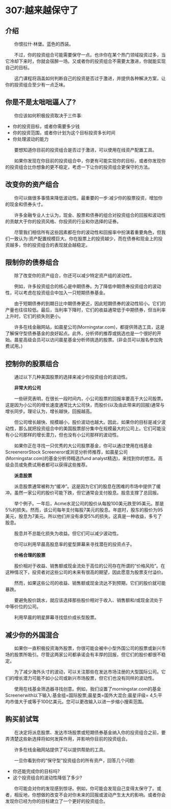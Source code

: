# 307:越来越保守了
## 介绍

　　你恨拉什·林堡。蓝色的西装。

　　不过，你的投资组合可能需要保守一点。也许你在某个热门领域投资过多，当它冷却下来时，你就会宿醉一场。又或者你的投资组合不需要太激进，你就能实现自己的目标。

　　这门课程将涵盖如何判断自己的投资是否过于激进，并提供各种解决方案，让你的投资组合至少有一点乏味。

## 你是不是太咄咄逼人了?

　　你应该如何积极投资取决于三件事:

* 你的投资目标，或者你需要多少钱
* 你的投资范围，或者你计划为这个目标投资多长时间
* 你处理波动的能力

　　要想知道你目前的投资组合是否过于激进，可以使用在线资产配置工具。

　　如果你发现在你目前的投资组合中，你更有可能实现你的目标，或者你发现你的投资组合比你想象的更不稳定，考虑一下让你的投资组合更保守的方法。

## 改变你的资产组合

　　你可以做很多事情来降低波动性。最重要的一步:减少你的股票投资，增加你的现金和债券头寸。

　　许多金融专业人士认为，现金、股票和债券的组合对投资组合的回报和波动性的贡献大于你的投资风格、你投资的行业和你选择的证券。

　　尽管我们相信所有这些因素都在你的波动性和回报率中扮演着重要角色，但我们一致认为:资产配置规模巨大。你在股票上的投资越少，而在债券和现金上的投资越多，你的投资组合的表现就会越稳定。

## 限制你的债券组合

　　除了改变你的资产组合，你还可以减少特定资产组的波动性。

　　例如，许多投资组合的核心是中期债券。为了降低中期债券投资组合的波动性，可以考虑在投资组合中加入一只短期债券基金。

　　由于短期债券的到期日比中期债券更近，因此短期债券的波动性较小。它们的产量也往往较低。最后，当利率下降时，它们的收益通常低于中期债券，但当利率上升时，它们的损失则更小。

　　许多在线金融网站，如晨星公司(Morningstar.com)，都提供筛选工具，这是了解保守型债券基金的良好起点。此外，分析师的推荐或挑选也是一个很好的开始。晨星高级会员可以访问晨星基金分析师挑选的股票。(非会员可以报名参加免费试用。)

## 控制你的股票组合

　　通过以下几种美国股票的选择来减少你投资组合的波动性。

　　**非常大的公司**

　　一些研究表明，在很长一段时间内，小公司股票的回报率要高于大公司股票。这是因为小公司的增长速度通常比大公司快，而股价(以及由此带来的回报)通常与增长同步。理论认为，增长越快，回报越高。

　　但公司增长越快、规模越小，股价波动也越大。因此，如果你的目标是减少波动性，那么就把投资组合中的美国股票部分集中在规模最大的公司上。它们可能没有小公司那样的增长潜力，但也没有小公司那样的波动性。

　　如果你正在寻找一只优秀的大公司股票基金，你可以通过使用在线基金ScreenerorStock Screeneror或浏览分析师推荐，如晨星公司(Morningstar.com)的基金分析师精选(fund analyst精选)，来找到你的想法。高级会员或免费试用者都可以获得这些推荐。

　　**派息股票**

　　派息股票通常被称为“缓冲”。这是因为它们的股息在困难的市场中提供了缓冲。虽然一家公司的股价可能下跌，但它通常会支付股息。股息支撑了总回报。

　　举个例子。一年后，Acme水泥公司的股价从每股100美元跌至95美元。那是5%的损失。然而，该公司每年支付每股7美元的股息。年底时，股东的股价为95美元，股息为7美元。所以他们并没有承受5%的损失。这真是一种收益，多亏了股息。

　　股息并不总能化损失为收益。但它们可以减少波动性。

　　你可以利用早晨高股息率的星型屏幕来寻找潜在的投资点子。

　　**价格合理的股票**

　　股价相对于收益、销售额或现金流处于高位的公司存在所谓的“价格风险”。在这种情况下，投资者对这些公司的未来有很高的期望，因此愿意为股票支付溢价。

　　然而，如果这些公司的收益、销售额或现金流达不到预期，它们的股价就可能暴跌。

　　要避免股价跳水，就应该选择那些股价相对于收入、销售额和/或现金流处于中等价位的公司。

　　利用早晨的明星屏幕寻找低价成长型股票。

## 减少你的外国混合

　　如果你一直积极投资海外股票，你很可能会被中小型外国公司的股票或新兴市场的股票所吸引。尽管这两家公司都承诺会有丰厚的回报，但它们的股价都很不稳定。

　　为了减少海外头寸的波动，可以关注那些在发达市场注册的大型国际公司。它们的增长潜力可能不如小公司或新兴市场股票，但它们也没有同样的波动性。

　　使用在线基金筛选器寻找创意。例如，我们设置了morningstar.com的基金Screenerwith以下输入:基金组=国际股票;晨星类=国外大混合;晨星评级= 4,5;平均市值大于或等于100亿美元。您可以更改输入以进一步缩小搜索范围。

## 购买前试驾

　　在决定将派息股票、发达市场股票或短期债券基金纳入你的投资组合之前，要弄清楚这些新选择将如何发挥作用，并影响你目前的投资组合。

　　许多在线金融网站提供了可以提供帮助的工具。

　　一旦你看到你的“保守型”投资组合的所有资产，回答几个问题:

* 你还能完成你的目标吗?
* 这个投资组合的波动性降低了多少?

　　你可能会对你的发现感到惊讶。例如，你可能会发现自己变得太保守了。或者，相反地，你想做的改变不会对你未来的回报或波动产生太大的影响。或者你会发现你已经为你的目标建立了一个更好的投资组合。
